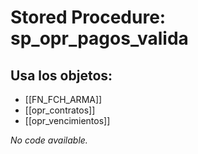 # Stored Procedure: sp_opr_pagos_valida

## Usa los objetos:
- [[FN_FCH_ARMA]]
- [[opr_contratos]]
- [[opr_vencimientos]]

*No code available.*
